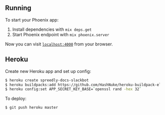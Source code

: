 ## Running

To start your Phoenix app:

  1. Install dependencies with `mix deps.get`
  2. Start Phoenix endpoint with `mix phoenix.server`

Now you can visit [`localhost:4000`](http://localhost:4000) from your browser.

## Heroku

Create new Heroku app and set up config:

```bash
$ heroku create spreedly-docs-slackbot
$ heroku buildpacks:add https://github.com/HashNuke/heroku-buildpack-elixir.git
$ heroku config:set APP_SECRET_KEY_BASE=`openssl rand -hex 32`
```

To deploy:

```
$ git push heroku master
```
